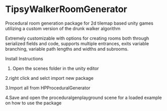 # TipsyWalkerRoomGenerator
Procedural room generation package for 2d tilemap based unity games utilizing a custom version of the drunk walker algorithm

Extremely customizable with options for creating rooms both through serialized fields and code, supports multiple entrances, exits variable branching, variable path lengths and widths and subrooms.

Install Instructions

1. Open the scenes folder in the unity editor 

2.right click and selct import new package 

3.Import all from HPProceduralGenerator 

4.Save and open the proceduralgenplayground scene for a loaded example on how to use the package
